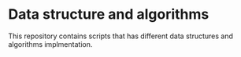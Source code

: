# Data structure and algorithms
This repository contains scripts that has different data structures and algorithms implmentation.
